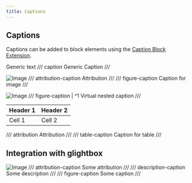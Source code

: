```yaml
---
title: Captions
---
```


## Captions

Captions can be added to block elements
using the [Caption Block Extension](#).


Generic text
/// caption
Generic Caption
///

![Image](https://via.placeholder.com/150)
/// attribution-caption
Attribution
///
/// figure-caption
Caption for image
///

![Image](https://via.placeholder.com/150)
/// figure-caption | ^1
Virtual nested caption
///

| Header 1 | Header 2 |
|----------|----------|
| Cell 1   | Cell 2   |
/// attribution
Attribution
///
/// table-caption
Caption for table
///

## Integration with glightbox
![Image](https://via.placeholder.com/150)
/// attribution-caption
Some attribution
///
/// description-caption
Some description
///
/// figure-caption
Some caption
///
